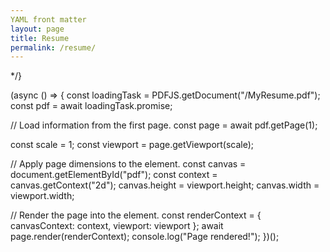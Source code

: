 ```yaml
---
YAML front matter
layout: page
title: Resume
permalink: /resume/
---
```


<!-- ## Resume -->
<!-- 
{/* <object data="https://drive.google.com/file/d/1xQTvctdQknnb4X_ZTIsDMAOIRCEvaV11/view?usp=sharing" type="application/pdf" width="750px" height="750px">
    <embed src="https://drive.google.com/file/d/1xQTvctdQknnb4X_ZTIsDMAOIRCEvaV11/view?usp=sharing" type="application/pdf">
        <p>This browser does not support PDFs. Please download the PDF to view it: <a href="https://drive.google.com/file/d/1xQTvctdQknnb4X_ZTIsDMAOIRCEvaV11/view?usp=sharing">Download PDF</a>.</p>
    </embed>
</object> --> */}

<script src="https://drive.google.com/file/d/1xQTvctdQknnb4X_ZTIsDMAOIRCEvaV11/view?usp=sharing"></script>

(async () => {
  const loadingTask = PDFJS.getDocument("/MyResume.pdf");
  const pdf = await loadingTask.promise;

  // Load information from the first page.
  const page = await pdf.getPage(1);

  const scale = 1;
  const viewport = page.getViewport(scale);

  // Apply page dimensions to the <canvas> element.
  const canvas = document.getElementById("pdf");
  const context = canvas.getContext("2d");
  canvas.height = viewport.height;
  canvas.width = viewport.width;

  // Render the page into the <canvas> element.
  const renderContext = {
    canvasContext: context,
    viewport: viewport
  };
  await page.render(renderContext);
  console.log("Page rendered!");
})();

<html>
<head>
  <meta charset="UTF-8">
  <title>My Resume</title>
  <script src="/pdf.js"></script>
  <script src="/simple.js"></script>
</head>
<body>
  <canvas id="pdf"></canvas>
</body>
</html>